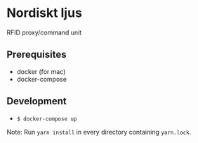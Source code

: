 # Nordiskt ljus
RFID proxy/command unit

## Prerequisites
- docker (for mac)
- docker-compose

## Development
- `$ docker-compose up`

Note: Run `yarn install` in every directory containing `yarn.lock`.
